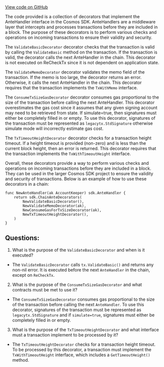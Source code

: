 [View code on GitHub](https://github.com/cosmos/cosmos-sdk.git/x/auth/ante/basic.go)

The code provided is a collection of decorators that implement the AnteHandler interface in the Cosmos SDK. AnteHandlers are a middleware layer that intercepts and processes transactions before they are included in a block. The purpose of these decorators is to perform various checks and operations on incoming transactions to ensure their validity and security.

The `ValidateBasicDecorator` decorator checks that the transaction is valid by calling the `ValidateBasic` method on the transaction. If the transaction is valid, the decorator calls the next AnteHandler in the chain. This decorator is not executed on ReCheckTx since it is not dependent on application state.

The `ValidateMemoDecorator` decorator validates the memo field of the transaction. If the memo is too large, the decorator returns an error. Otherwise, it calls the next AnteHandler in the chain. This decorator requires that the transaction implements the `TxWithMemo` interface.

The `ConsumeTxSizeGasDecorator` decorator consumes gas proportional to the size of the transaction before calling the next AnteHandler. This decorator overestimates the gas cost since it assumes that any given signing account may need to be retrieved from state. If simulate=true, then signatures must either be completely filled in or empty. To use this decorator, signatures of the transaction must be represented as `legacytx.StdSignature` otherwise simulate mode will incorrectly estimate gas cost.

The `TxTimeoutHeightDecorator` decorator checks for a transaction height timeout. If a height timeout is provided (non-zero) and is less than the current block height, then an error is returned. This decorator requires that the transaction implements the `TxWithTimeoutHeight` interface.

Overall, these decorators provide a way to perform various checks and operations on incoming transactions before they are included in a block. They can be used in the larger Cosmos SDK project to ensure the validity and security of transactions. Below is an example of how to use these decorators in a chain:

```
func NewAnteHandler(ak AccountKeeper) sdk.AnteHandler {
    return sdk.ChainAnteDecorators(
        NewValidateBasicDecorator(),
        NewValidateMemoDecorator(ak),
        NewConsumeGasForTxSizeDecorator(ak),
        NewTxTimeoutHeightDecorator(),
    )
}
```
## Questions: 
 1. What is the purpose of the `ValidateBasicDecorator` and when is it executed?
- The `ValidateBasicDecorator` calls `tx.ValidateBasic()` and returns any non-nil error. It is executed before the next `AnteHandler` in the chain, except on `ReCheckTx`.

2. What is the purpose of the `ConsumeTxSizeGasDecorator` and what contracts must be met to use it?
- The `ConsumeTxSizeGasDecorator` consumes gas proportional to the size of the transaction before calling the next `AnteHandler`. To use this decorator, signatures of the transaction must be represented as `legacytx.StdSignature` and if `simulate=true`, signatures must either be completely filled in or empty.

3. What is the purpose of the `TxTimeoutHeightDecorator` and what interface must a transaction implement to be processed by it?
- The `TxTimeoutHeightDecorator` checks for a transaction height timeout. To be processed by this decorator, a transaction must implement the `TxWithTimeoutHeight` interface, which includes a `GetTimeoutHeight()` method.